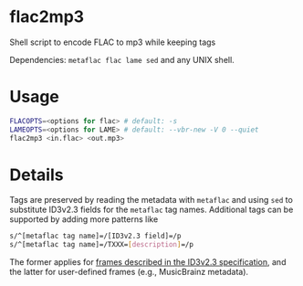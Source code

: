 # flac2mp3

Shell script to encode FLAC to mp3 while keeping tags

Dependencies: `metaflac flac lame sed` and any UNIX shell.

# Usage

```bash
FLACOPTS=<options for flac> # default: -s
LAMEOPTS=<options for LAME> # default: --vbr-new -V 0 --quiet
flac2mp3 <in.flac> <out.mp3>
```

# Details

Tags are preserved by reading the metadata with `metaflac` and using `sed` to substitute ID3v2.3 fields for the `metaflac` tag names.
Additional tags can be supported by adding more patterns like
```bash
s/^[metaflac tag name]=/[ID3v2.3 field]=/p
s/^[metaflac tag name]=/TXXX=[description]=/p
```
The former applies for [frames described in the ID3v2.3 specification](https://id3.org/id3v2.3.0#Declared_ID3v2_frames), and the latter for user-defined frames (e.g., MusicBrainz metadata).

